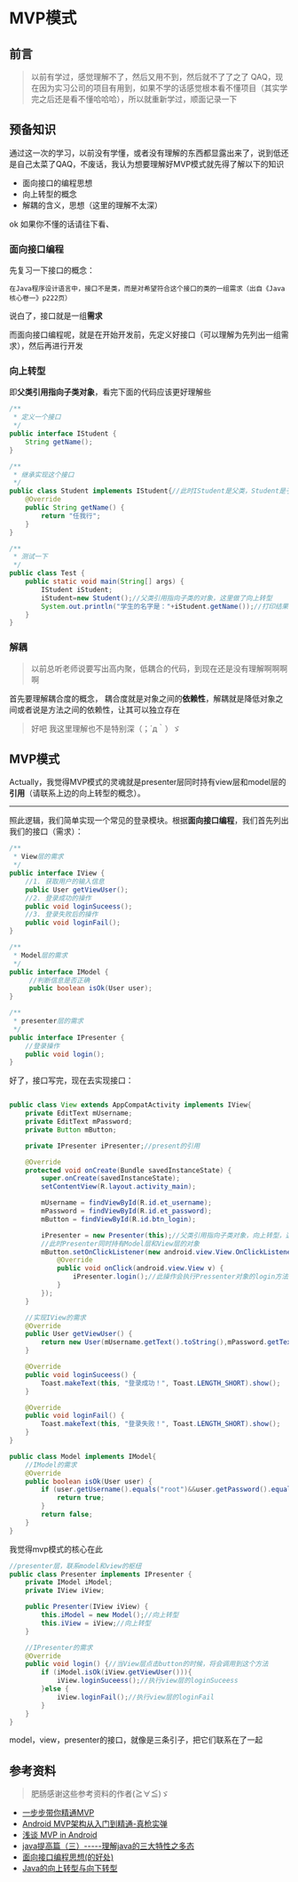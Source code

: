 # MVP模式


## 前言
> 以前有学过，感觉理解不了，然后又用不到，然后就不了了之了 QAQ，现在因为实习公司的项目有用到，如果不学的话感觉根本看不懂项目（其实学完之后还是看不懂哈哈哈），所以就重新学过，顺面记录一下

## 预备知识
通过这一次的学习，以前没有学懂，或者没有理解的东西都显露出来了，说到低还是自己太菜了QAQ，不废话，我认为想要理解好MVP模式就先得了解以下的知识

- 面向接口的编程思想
- 向上转型的概念
- 解耦的含义，思想（这里的理解不太深）

ok 如果你不懂的话请往下看、

### 面向接口编程

先复习一下接口的概念：
```
在Java程序设计语言中，接口不是类，而是对希望符合这个接口的类的一组需求（出自《Java核心卷一》p222页）
```
说白了，接口就是一组**需求**

而面向接口编程呢，就是在开始开发前，先定义好接口（可以理解为先列出一组需求），然后再进行开发

### 向上转型

即**父类引用指向子类对象**，看完下面的代码应该更好理解些

```java
/**
 * 定义一个接口
 */
public interface IStudent {
    String getName();
}
```
```java
/**
 * 继承实现这个接口
 */
public class Student implements IStudent{//此时IStudent是父类，Student是子类
    @Override
    public String getName() {
        return "任我行";
    }
}
```
```java
/**
 * 测试一下
 */
public class Test {
    public static void main(String[] args) {
        IStudent iStudent;
        iStudent=new Student();//父类引用指向子类的对象，这里做了向上转型
        System.out.println("学生的名字是："+iStudent.getName());//打印结果：学生的名字是：任我行
    }
}
```

### 解耦
> 以前总听老师说要写出高内聚，低耦合的代码，到现在还是没有理解啊啊啊啊

首先要理解耦合度的概念， 耦合度就是对象之间的**依赖性**，解耦就是降低对象之间或者说是方法之间的依赖性，让其可以独立存在

> 好吧 我这里理解也不是特别深（；´д｀）ゞ

## MVP模式
Actually，我觉得MVP模式的灵魂就是presenter层同时持有view层和model层的**引用**（请联系上边的向上转型的概念）。

---

照此逻辑，我们简单实现一个常见的登录模块。根据**面向接口编程**，我们首先列出我们的接口（需求）：
```java
/**
 * View层的需求
 */
public interface IView {
    //1. 获取用户的输入信息
    public User getViewUser();
    //2. 登录成功的操作
    public void loginSuceess();
    //3. 登录失败后的操作
    public void loginFail();
}
```

```java
/**
 * Model层的需求
 */
public interface IModel {
     //判断信息是否正确
     public boolean isOk(User user);
}
```

```java
/**
 * presenter层的需求
 */
public interface IPresenter {
    //登录操作
    public void login();
}
```

好了，接口写完，现在去实现接口：

```java

public class View extends AppCompatActivity implements IView{
    private EditText mUsername;
    private EditText mPassword;
    private Button mButton;

    private IPresenter iPresenter;//present的引用

    @Override
    protected void onCreate(Bundle savedInstanceState) {
        super.onCreate(savedInstanceState);
        setContentView(R.layout.activity_main);

        mUsername = findViewById(R.id.et_username);
        mPassword = findViewById(R.id.et_password);
        mButton = findViewById(R.id.btn_login);

        iPresenter = new Presenter(this);//父类引用指向子类对象，向上转型，这个this指向的是View本身，也就是是传入了一个IView的子类对象
        //此时Presenter同时持有Model层和View层的对象
        mButton.setOnClickListener(new android.view.View.OnClickListener() {
            @Override
            public void onClick(android.view.View v) {
                iPresenter.login();//此操作会执行Pressenter对象的login方法
            }
        });
    }

    //实现IView的需求
    @Override
    public User getViewUser() {
        return new User(mUsername.getText().toString(),mPassword.getText().toString());
    }

    @Override
    public void loginSuceess() {
        Toast.makeText(this, "登录成功！", Toast.LENGTH_SHORT).show();
    }

    @Override
    public void loginFail() {
        Toast.makeText(this, "登录失败！", Toast.LENGTH_SHORT).show();
    }
}
```

```java
public class Model implements IModel{
    //IModel的需求
    @Override
    public boolean isOk(User user) {
        if (user.getUsername().equals("root")&&user.getPassword().equals("123")){
            return true;
        }
        return false;
    }
}
```
我觉得mvp模式的核心在此

```java
//presenter层，联系model和view的枢纽
public class Presenter implements IPresenter {
    private IModel iModel;
    private IView iView;

    public Presenter(IView iView) {
        this.iModel = new Model();//向上转型
        this.iView = iView;//向上转型
    }

    //IPresenter的需求
    @Override
    public void login() {//当View层点击button的时候，将会调用到这个方法
        if (iModel.isOk(iView.getViewUser())){
            iView.loginSuceess();//执行view层的loginSuceess
        }else {
            iView.loginFail();//执行view层的loginFail
        }
    }
}
```



model，view，presenter的接口，就像是三条引子，把它们联系在了一起

## 参考资料
> 肥肠感谢这些参考资料的作者(≧∀≦)ゞ

- [一步步带你精通MVP](https://mp.weixin.qq.com/s/DuNbl3V4gZY-ZCETbhZGug)
- [Android MVP架构从入门到精通-真枪实弹](https://juejin.im/post/6844903720036073480)
- [浅谈 MVP in Android](https://blog.csdn.net/lmj623565791/article/details/46596109?ops_request_misc=%257B%2522request%255Fid%2522%253A%2522160170643419724836748193%2522%252C%2522scm%2522%253A%252220140713.130102334..%2522%257D&request_id=160170643419724836748193&biz_id=0&utm_medium=distribute.pc_search_result.none-task-blog-2~all~top_click~default-3-46596109.first_rank_ecpm_v3_pc_rank_v2&utm_term=android+mvp&spm=1018.2118.3001.4187)
- [java提高篇（三）-----理解java的三大特性之多态](https://blog.csdn.net/chenssy/article/details/12786385?ops_request_misc=%257B%2522request%255Fid%2522%253A%2522160169439719724835832063%2522%252C%2522scm%2522%253A%252220140713.130102334..%2522%257D&request_id=160169439719724835832063&biz_id=0&utm_medium=distribute.pc_search_result.none-task-blog-2~all~first_rank_ecpm_v3~pc_rank_v2-1-12786385.first_rank_ecpm_v3_pc_rank_v2&utm_term=%E5%A4%9A%E6%80%81&spm=1018.2118.3001.4187)
- [面向接口编程思想(的好处)](https://blog.csdn.net/Cyy19970527/article/details/83177996?ops_request_misc=%257B%2522request%255Fid%2522%253A%2522160171051919725255500190%2522%252C%2522scm%2522%253A%252220140713.130102334..%2522%257D&request_id=160171051919725255500190&biz_id=0&utm_medium=distribute.pc_search_result.none-task-blog-2~all~first_rank_ecpm_v3~pc_rank_v2-2-83177996.first_rank_ecpm_v3_pc_rank_v2&utm_term=%E9%9D%A2%E5%90%91%E6%8E%A5%E5%8F%A3%E7%BC%96%E7%A8%8B&spm=1018.2118.3001.4187)
- [Java的向上转型与向下转型](https://zhuanlan.zhihu.com/p/34026164)
